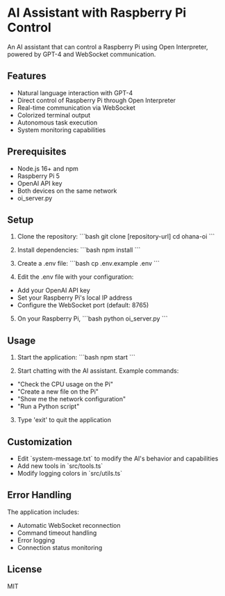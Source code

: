 # AI Assistant with Raspberry Pi Control

An AI assistant that can control a Raspberry Pi using Open Interpreter, powered by GPT-4 and WebSocket communication.

## Features

- Natural language interaction with GPT-4
- Direct control of Raspberry Pi through Open Interpreter
- Real-time communication via WebSocket
- Colorized terminal output
- Autonomous task execution
- System monitoring capabilities

## Prerequisites

- Node.js 16+ and npm
- Raspberry Pi 5 
- OpenAI API key
- Both devices on the same network
- oi_server.py 

## Setup

1. Clone the repository:
\`\`\`bash
git clone [repository-url]
cd ohana-oi
\`\`\`

2. Install dependencies:
\`\`\`bash
npm install
\`\`\`

3. Create a .env file:
\`\`\`bash
cp .env.example .env
\`\`\`

4. Edit the .env file with your configuration:
- Add your OpenAI API key
- Set your Raspberry Pi's local IP address
- Configure the WebSocket port (default: 8765)

5. On your Raspberry Pi, 
\`\`\`bash
python oi_server.py
\`\`\`

## Usage

1. Start the application:
\`\`\`bash
npm start
\`\`\`

2. Start chatting with the AI assistant. Example commands:
- "Check the CPU usage on the Pi"
- "Create a new file on the Pi"
- "Show me the network configuration"
- "Run a Python script"

3. Type 'exit' to quit the application

## Customization

- Edit \`system-message.txt\` to modify the AI's behavior and capabilities
- Add new tools in \`src/tools.ts\`
- Modify logging colors in \`src/utils.ts\`

## Error Handling

The application includes:
- Automatic WebSocket reconnection
- Command timeout handling
- Error logging
- Connection status monitoring

## License

MIT 